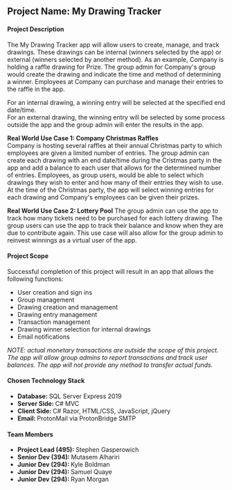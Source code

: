 <h2>Project Name: My Drawing Tracker</h2>

<h4>Project Description</h4>  
<p>
	The My Drawing Tracker app will allow users to create, manage, and track drawings. These drawings can be internal (winners selected by the app) or external (winners selected by another method). As an example, Company is holding a raffle drawing for Prize. The group admin for Company's group would create the drawing and indicate the time and method of determining a winner. Employees at Company can purchase and manage their entries to the raffle in the app. 
</p>
<p>
	For an internal drawing, a winning entry will be selected at the specified end date/time. <br />
	For an external drawing, the winning entry will be selected by some process outside the app and the group admin will enter the results in the app.
</p>
<p>
	<b>Real World Use Case 1: Company Christmas Raffles</b> <br />
	Company is hosting several raffles at their annual Christmas party to which employees are given a limited  number of entries. The group admin can create each drawing with an end date/time during the Cristmas party in the app and add a balance to each user that allows for the determined number of entries. Employees, as group users, would be able to select which drawings they wish to enter and how many of their  entries they wish to use. At the time of the Christmas party, the app will select winning entries for each  drawing and Company's employees can be given their prizes. 
</p>
<p>
	<b>Real World Use Case 2: Lottery Pool</b>
	The group admin can use the app to track how many tickets need to be purchased for each lottery drawing.
	The group users can use the app to track their balance and know when they are due to contribute again.
	This use case will also allow for the group admin to reinvest winnings as a virtual user of the app. 
</p>
<h4>Project Scope </h4>
	<p>
	Successful completion of this project will result in an app that allows the following functions: <br/ >
<ul>
	<li>User creation and sign ins</li>
	<li>Group management</li>
	<li>Drawing creation and management</li>  
	<li>Drawing entry management</li>
	<li>Transaction management</li>
	<li>Drawing winner selection for internal drawings</li>
	<li>Email notifications</li>
</ul>
</p>
<p>
	<i>NOTE: actual monetary transactions are outside the scope of this project. The app will allow group admins to report transactions and track user balances. The app will not provide any method to transfer actual funds.</i>
</p>


<h4>Chosen Technology Stack</h4>
<ul>
	<li><b>Database: </b>SQL Server Express 2019</li>
	<li><b>Server Side: </b>C# MVC</li>
	<li><b>Client Side: </b>C# Razor, HTML/CSS, JavaScript, jQuery</li>
	<li><b>Email: </b>ProtonMail via ProtonBridge SMTP</li>
</ul>

<h4>Team Members</h4>
<ul>
	<li><b>Project Lead (495): </b> Stephen Gasperowich</li>
	<li><b>Senior Dev (394): </b> Mutasem Alhariri</li>
	<li><b>Junior Dev (294): </b> Kyle Boldman</li>
	<li><b>Junior Dev (294): </b> Samuel Quaye</li>
	<li><b>Junior Dev (294): </b> Ryan Morgan</li> 
	</ul>
